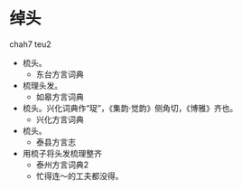 # 绰头
chah7 teu2
+ 梳头。
  * 东台方言词典
+ 梳理头发。
  * 如皋方言词典
+ 梳头。兴化词典作“珿”，《集韵·觉韵》侧角切，《博雅》齐也。
  * 兴化方言词典
+ 梳头。
  * 泰县方言志
+ 用梳子将头发梳理整齐
  * 泰州方言词典2
  - 忙得连～的工夫都没得。
